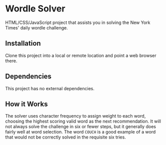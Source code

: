 # Wordle Solver

HTML/CSS/JavaScript project that assists you in solving the New York Times' daily wordle challenge.

## Installation

Clone this project into a local or remote location and point a web browser there.

## Dependencies

This project has no external dependencies.

## How it Works

The solver uses character frequency to assign weight to each word, choosing the highest scoring valid word as the next recommendation. It will not always solve the challenge in six or fewer steps, but it generally does fairly well at word selection. The word `COUCH` is a good example of a word that would not be correctly solved in the requisite six tries.